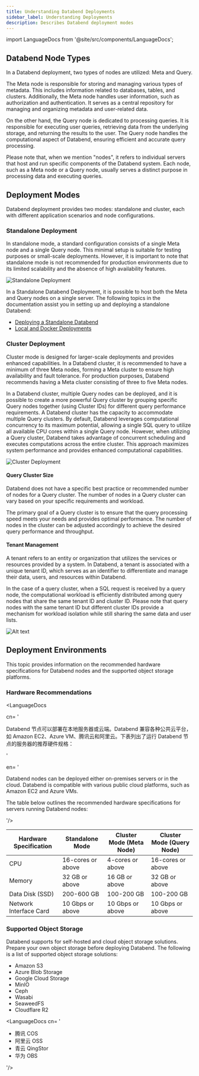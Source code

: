 ```yaml
---
title: Understanding Databend Deployments
sidebar_label: Understanding Deployments
description: Describes Databend deployment modes
---
```


import LanguageDocs from '@site/src/components/LanguageDocs';

## Databend Node Types

In a Databend deployment, two types of nodes are utilized: Meta and Query.

The Meta node is responsible for storing and managing various types of metadata. This includes information related to databases, tables, and clusters. Additionally, the Meta node handles user information, such as authorization and authentication. It serves as a central repository for managing and organizing metadata and user-related data.

On the other hand, the Query node is dedicated to processing queries. It is responsible for executing user queries, retrieving data from the underlying storage, and returning the results to the user. The Query node handles the computational aspect of Databend, ensuring efficient and accurate query processing.

Please note that, when we mention "nodes", it refers to individual servers that host and run specific components of the Databend system. Each node, such as a Meta node or a Query node, usually serves a distinct purpose in processing data and executing queries.

## Deployment Modes

Databend deployment provides two modes: standalone and cluster, each with different application scenarios and node configurations.

### Standalone Deployment

In standalone mode, a standard configuration consists of a single Meta node and a single Query node. This minimal setup is suitable for testing purposes or small-scale deployments. However, it is important to note that standalone mode is not recommended for production environments due to its limited scalability and the absence of high availability features.

<img alt="Standalone Deployment" src="/img/deploy/deploy-standalone-arch.png"/>

In a Standalone Databend Deployment, it is possible to host both the Meta and Query nodes on a single server. The following topics in the documentation assist you in setting up and deploying a standalone Databend:

- [Deploying a Standalone Databend](01-non-production/01-deploying-databend.md)
- [Local and Docker Deployments](01-non-production/00-deploying-local.md)

### Cluster Deployment

Cluster mode is designed for larger-scale deployments and provides enhanced capabilities. In a Databend cluster, it is recommended to have a minimum of three Meta nodes, forming a Meta cluster to ensure high availability and fault tolerance. For production purposes, Databend recommends having a Meta cluster consisting of three to five Meta nodes.

In a Databend cluster, multiple Query nodes can be deployed, and it is possible to create a more powerful Query cluster by grouping specific Query nodes together (using Cluster IDs) for different query performance requirements. A Databend cluster has the capacity to accommodate multiple Query clusters. By default, Databend leverages computational concurrency to its maximum potential, allowing a single SQL query to utilize all available CPU cores within a single Query node. However, when utilizing a Query cluster, Databend takes advantage of concurrent scheduling and executes computations across the entire cluster. This approach maximizes system performance and provides enhanced computational capabilities.

<img alt="Cluster Deployment" src="/img/deploy/deploy-cluster-arch.png"/>

#### Query Cluster Size

Databend does not have a specific best practice or recommended number of nodes for a Query cluster. The number of nodes in a Query cluster can vary based on your specific requirements and workload.

The primary goal of a Query cluster is to ensure that the query processing speed meets your needs and provides optimal performance. The number of nodes in the cluster can be adjusted accordingly to achieve the desired query performance and throughput.

#### Tenant Management

A tenant refers to an entity or organization that utilizes the services or resources provided by a system. In Databend, a tenant is associated with a unique tenant ID, which serves as an identifier to differentiate and manage their data, users, and resources within Databend.

In the case of a query cluster, when a SQL request is received by a query node, the computational workload is efficiently distributed among query nodes that share the same tenant ID and cluster ID. Please note that query nodes with the same tenant ID but different cluster IDs provide a mechanism for workload isolation while still sharing the same data and user lists.

![Alt text](/img/deploy/tenantid.PNG)

## Deployment Environments

This topic provides information on the recommended hardware specifications for Databend nodes and the supported object storage platforms.

### Hardware Recommendations

<LanguageDocs

cn=
'

Databend 节点可以部署在本地服务器或云端。Databend 兼容各种公共云平台，如 Amazon EC2、Azure VM、腾讯云和阿里云。下表列出了运行 Databend 节点的服务器的推荐硬件规格：

'

en=
'

Databend nodes can be deployed either on-premises servers or in the cloud. Databend is compatible with various public cloud platforms, such as Amazon EC2 and Azure VMs.

The table below outlines the recommended hardware specifications for servers running Databend nodes:

'/>

| Hardware Specification | Standalone Mode   | Cluster Mode (Meta Node) | Cluster Mode (Query Node) |
| ---------------------- | ----------------- | ------------------------ | ------------------------- |
| CPU                    | 16-cores or above | 4-cores or above         | 16-cores or above         |
| Memory                 | 32 GB or above    | 16 GB or above           | 32 GB or above            |
| Data Disk (SSD)        | 200-600 GB        | 100-200 GB               | 100-200 GB                |
| Network Interface Card | 10 Gbps or above  | 10 Gbps or above         | 10 Gbps or above          |

### Supported Object Storage

Databend supports for self-hosted and cloud object storage solutions. Prepare your own object storage before deploying Databend. The following is a list of supported object storage solutions:

- Amazon S3
- Azure Blob Storage
- Google Cloud Storage
- MinIO
- Ceph
- Wasabi
- SeaweedFS
- Cloudflare R2

<LanguageDocs
cn=
'

- 腾讯 COS
- 阿里云 OSS
- 青云 QingStor
- 华为 OBS

'/>
